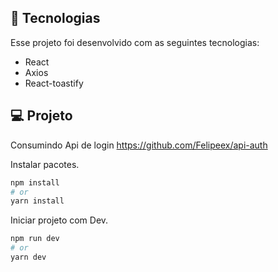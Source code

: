 ## 🚀 Tecnologias

Esse projeto foi desenvolvido com as seguintes tecnologias:

- React
- Axios
- React-toastify

## 💻 Projeto

Consumindo Api de login https://github.com/Felipeex/api-auth

Instalar pacotes.

```sh
npm install
# or
yarn install
```

Iniciar projeto com Dev.

```sh
npm run dev
# or
yarn dev
```